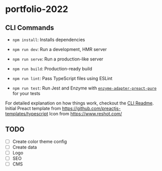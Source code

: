 # portfolio-2022

## CLI Commands
*   `npm install`: Installs dependencies

*   `npm run dev`: Run a development, HMR server

*   `npm run serve`: Run a production-like server

*   `npm run build`: Production-ready build

*   `npm run lint`: Pass TypeScript files using ESLint

*   `npm run test`: Run Jest and Enzyme with
    [`enzyme-adapter-preact-pure`](https://github.com/preactjs/enzyme-adapter-preact-pure) for
    your tests


For detailed explanation on how things work, checkout the [CLI Readme](https://github.com/developit/preact-cli/blob/master/README.md).
Initial Preact template from https://github.com/preactjs-templates/typescript
Icon from https://www.reshot.com/


## TODO

- [ ] Create color theme config
- [ ] Create data
- [ ] Logo
- [ ] SEO
- [ ] CMS